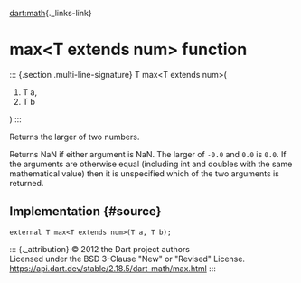 [dart:math](../dart-math/dart-math-library){._links-link}

max\<T extends num\> function
=============================

::: {.section .multi-line-signature}
T max\<T extends num\>(

1.  T a,
2.  T b

)
:::

Returns the larger of two numbers.

Returns NaN if either argument is NaN. The larger of `-0.0` and `0.0` is
`0.0`. If the arguments are otherwise equal (including int and doubles
with the same mathematical value) then it is unspecified which of the
two arguments is returned.

Implementation {#source}
--------------

``` {.language-dart data-language="dart"}
external T max<T extends num>(T a, T b);
```

::: {._attribution}
© 2012 the Dart project authors\
Licensed under the BSD 3-Clause \"New\" or \"Revised\" License.\
<https://api.dart.dev/stable/2.18.5/dart-math/max.html>
:::

